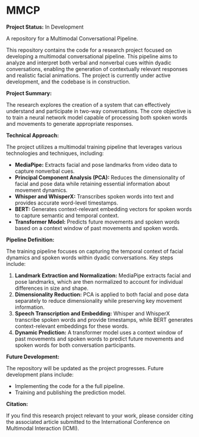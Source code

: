 # MMCP
**Project Status:** In Development

A repository for a Multimodal Conversational Pipeline.

This repository contains the code for a research project focused on developing a multimodal conversational pipeline. 
This pipeline aims to analyze and interpret both verbal and nonverbal cues within dyadic conversations, enabling the generation of contextually relevant responses and realistic facial animations. 
The project is currently under active development, and the codebase is in construction.

**Project Summary:**

The research explores the creation of a system that can effectively understand and participate in two-way conversations. 
The core objective is to train a neural network model capable of processing both spoken words and movements to generate appropriate responses.

**Technical Approach:**

The project utilizes a multimodal training pipeline that leverages various technologies and techniques, including:

* **MediaPipe:** Extracts facial and pose landmarks from video data to capture nonverbal cues.
* **Principal Component Analysis (PCA):** Reduces the dimensionality of facial and pose data while retaining essential information about movement dynamics.
* **Whisper and WhisperX:** Transcribes spoken words into text and provides accurate word-level timestamps.
* **BERT:** Generates context-relevant embedding vectors for spoken words to capture semantic and temporal context.
* **Transformer Model:** Predicts future movements and spoken words based on a context window of past movements and spoken words.

**Pipeline Definition:**

The training pipeline focuses on capturing the temporal context of facial dynamics and spoken words within dyadic conversations. Key steps include:

1. **Landmark Extraction and Normalization:** MediaPipe extracts facial and pose landmarks, which are then normalized to account for individual differences in size and shape. 
2. **Dimensionality Reduction:** PCA is applied to both facial and pose data separately to reduce dimensionality while preserving key movement information.
3. **Speech Transcription and Embedding:** Whisper and WhisperX transcribe spoken words and provide timestamps, while BERT generates context-relevant embeddings for these words.
4. **Dynamic Prediction:** A transformer model uses a context window of past movements and spoken words to predict future movements and spoken words for both conversation participants.

**Future Development:**

The repository will be updated as the project progresses. Future development plans include:

* Implementing the code for a the full pipeline.
* Training and publishing the prediction model.
  
**Citation:**

If you find this research project relevant to your work, please consider citing the associated article submitted to the International Conference on Multimodal Interaction (ICMI). 
